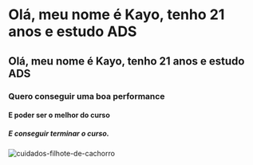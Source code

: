 # Olá, meu nome é Kayo, tenho 21 anos e estudo ADS
## Olá, meu nome é Kayo, tenho 21 anos e estudo ADS
### Quero conseguir uma boa performance
#### E poder ser o melhor do curso
##### E conseguir terminar o curso.

![cuidados-filhote-de-cachorro](https://github.com/user-attachments/assets/ebaa2774-27c9-48cc-ad68-e22fa0389eb5)


